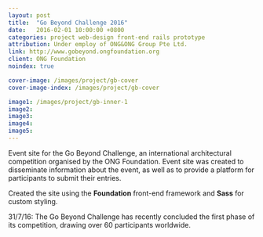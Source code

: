```yaml
---
layout: post
title:  "Go Beyond Challenge 2016"
date:   2016-02-01 10:00:00 +0800
categories: project web-design front-end rails prototype
attribution: Under employ of ONG&ONG Group Pte Ltd.
link: http://www.gobeyond.ongfoundation.org
client: ONG Foundation
noindex: true

cover-image: /images/project/gb-cover
cover-image-index: /images/project/gb-cover

image1: /images/project/gb-inner-1
image2: 
image3:
image4:
image5:
---
```


Event site for the Go Beyond Challenge, an international architectural competition organised by the ONG Foundation. Event site was created to disseminate information about the event, as well as to provide a platform for participants to submit their entries.

Created the site using the **Foundation** front-end framework and **Sass** for custom styling.

31/7/16: The Go Beyond Challenge has recently concluded the first phase of its competition, drawing over 60 participants worldwide.
